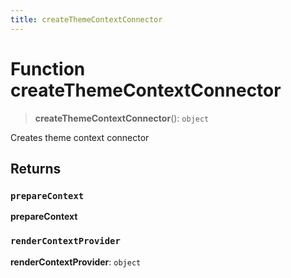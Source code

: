```yaml
---
title: createThemeContextConnector
---
```


# Function createThemeContextConnector

> **createThemeContextConnector**(): `object`

Creates theme context connector

## Returns

### `prepareContext`

**prepareContext**

### `renderContextProvider`

**renderContextProvider**: `object`
